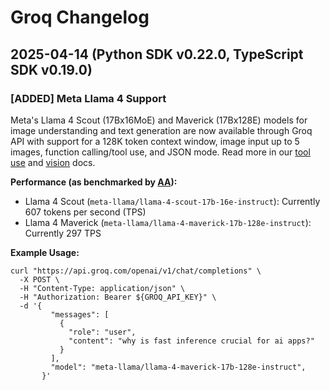 # Groq Changelog

## 2025-04-14 (Python SDK v0.22.0, TypeScript SDK v0.19.0)

### [ADDED] Meta Llama 4 Support
Meta's Llama 4 Scout (17Bx16MoE) and Maverick (17Bx128E) models for image understanding and text generation are now available through Groq API with support for a 128K token context window, image input up to 5 images, function calling/tool use, and JSON mode. Read more in our [tool use](https://console.groq.com/docs/tool-use) and [vision](https://console.groq.com/docs/vision) docs.

**Performance (as benchmarked by [AA](https://artificialanalysis.ai/)):**
- Llama 4 Scout (`meta-llama/llama-4-scout-17b-16e-instruct`): Currently 607 tokens per second (TPS)
- Llama 4 Maverick (`meta-llama/llama-4-maverick-17b-128e-instruct`): Currently 297 TPS

**Example Usage:**
```curl
curl "https://api.groq.com/openai/v1/chat/completions" \
  -X POST \
  -H "Content-Type: application/json" \
  -H "Authorization: Bearer ${GROQ_API_KEY}" \
  -d '{
         "messages": [
           {
             "role": "user",
             "content": "why is fast inference crucial for ai apps?"
           }
         ],
         "model": "meta-llama/llama-4-maverick-17b-128e-instruct",
       }'
```